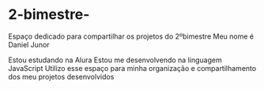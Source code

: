 # 2-bimestre-
Espaço dedicado para compartilhar os projetos do 2ºbimestre 
Meu nome é Daniel Junor 

Estou estudando na Alura
Estou me desenvolvendo na linguagem JavaScript
Utilizo esse espaço para minha organização e compartilhamento dos meu projetos desenvolvidos

